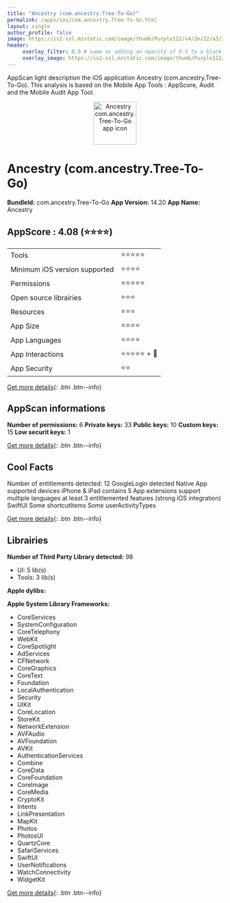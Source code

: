 ```yaml
---
title: "Ancestry (com.ancestry.Tree-To-Go)"
permalink: /apps/ios/com.ancestry.Tree-To-Go.html
layout: single
author_profile: false
image: https://is2-ssl.mzstatic.com/image/thumb/Purple122/v4/2e/22/a3/2e22a3b4-f058-b617-a75b-31d4ba6bbe57/AppIcon-0-1x_U007emarketing-0-7-0-85-220.png/512x512bb.jpg
header: 
     overlay_filter: 0.5 # same as adding an opacity of 0.5 to a black background
     overlay_image: https://is2-ssl.mzstatic.com/image/thumb/Purple122/v4/2e/22/a3/2e22a3b4-f058-b617-a75b-31d4ba6bbe57/AppIcon-0-1x_U007emarketing-0-7-0-85-220.png/512x512bb.jpg
---
```

AppScan light description the iOS application Ancestry (com.ancestry.Tree-To-Go). This analysis is based on the Mobile App Tools : AppScore, Audit and the Mobile Audit App Tool.

  
  
<div style="text-align: center;"><img src="https://is2-ssl.mzstatic.com/image/thumb/Purple122/v4/2e/22/a3/2e22a3b4-f058-b617-a75b-31d4ba6bbe57/AppIcon-0-1x_U007emarketing-0-7-0-85-220.png/512x512bb.jpg" width="100" height="100" alt="Ancestry com.ancestry.Tree-To-Go app icon"></div>  
  
# Ancestry (com.ancestry.Tree-To-Go)

**BundleId:** com.ancestry.Tree-To-Go
**App Version:** 14.20
**App Name:** Ancestry


## AppScore : 4.08 (⭐️⭐️⭐️⭐️) 

<table>
<tr><td> Tools </td><td> ⭐️⭐️⭐️⭐️⭐️ </td></tr>
<tr><td> Minimum iOS version supported </td><td> ⭐️⭐️⭐️⭐️ </td></tr>
<tr><td> Permissions </td><td> ⭐️⭐️⭐️⭐️⭐️ </td></tr>
<tr><td> Open source librairies </td><td> ⭐️⭐️⭐️ </td></tr>
<tr><td> Resources </td><td> ⭐️⭐️⭐️ </td></tr>
<tr><td> App Size </td><td> ⭐️⭐️⭐️⭐️ </td></tr>
<tr><td> App Languages </td><td> ⭐️⭐️⭐️⭐️ </td></tr>
<tr><td> App Interactions </td><td> ⭐️⭐️⭐️⭐️⭐️ + 🌟 </td></tr>
<tr><td> App Security </td><td> ⭐️⭐️ </td></tr>
</table>

[Get more details](/pricing.html){: .btn .btn--info}  
  
## AppScan informations 

**Number of permissions:** 6
**Private keys:** 33
**Public keys:** 10
**Custom keys:** 15
**Low securit keys:** 1
  
[Get more details](/pricing.html){: .btn .btn--info}

## Cool Facts

Number of entitlements detected: 12
GoogleLogin detected
Native App
supported devices iPhone & iPad
contains 5 App extensions
support multiple languages
at least 3 entitlemented features (strong iOS integration)
SwiftUI
Some shortcutItems 
Some userActivityTypes
  
[Get more details](/pricing.html){: .btn .btn--info}

## Librairies 
**Number of Third Party Library detected:** 98
- UI: 5 lib(s)
- Tools: 3 lib(s)

**Apple dylibs:**


**Apple System Library Frameworks:**
- CoreServices
- SystemConfiguration
- CoreTelephony
- WebKit
- CoreSpotlight
- AdServices
- CFNetwork
- CoreGraphics
- CoreText
- Foundation
- LocalAuthentication
- Security
- UIKit
- CoreLocation
- StoreKit
- NetworkExtension
- AVFAudio
- AVFoundation
- AVKit
- AuthenticationServices
- Combine
- CoreData
- CoreFoundation
- CoreImage
- CoreMedia
- CryptoKit
- Intents
- LinkPresentation
- MapKit
- Photos
- PhotosUI
- QuartzCore
- SafariServices
- SwiftUI
- UserNotifications
- WatchConnectivity
- WidgetKit


  
[Get more details](/pricing.html){: .btn .btn--info}

